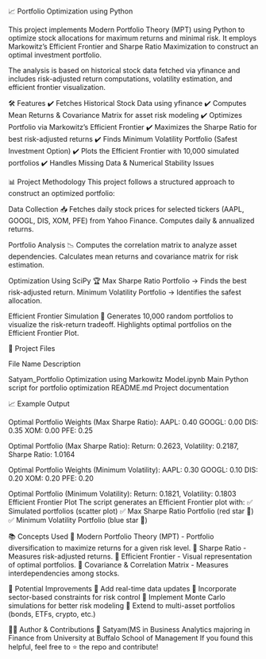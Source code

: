 📈 Portfolio Optimization using Python

This project implements Modern Portfolio Theory (MPT) using Python to optimize stock allocations for maximum returns and minimal risk. It employs Markowitz’s Efficient Frontier and Sharpe Ratio Maximization to construct an optimal investment portfolio.

The analysis is based on historical stock data fetched via yfinance and includes risk-adjusted return computations, volatility estimation, and efficient frontier visualization.

🛠️ Features
✔️ Fetches Historical Stock Data using yfinance
✔️ Computes Mean Returns & Covariance Matrix for asset risk modeling
✔️ Optimizes Portfolio via Markowitz’s Efficient Frontier
✔️ Maximizes the Sharpe Ratio for best risk-adjusted returns
✔️ Finds Minimum Volatility Portfolio (Safest Investment Option)
✔️ Plots the Efficient Frontier with 10,000 simulated portfolios
✔️ Handles Missing Data & Numerical Stability Issues

📊 Project Methodology
This project follows a structured approach to construct an optimized portfolio:

Data Collection 📥
Fetches daily stock prices for selected tickers (AAPL, GOOGL, DIS, XOM, PFE) from Yahoo Finance.
Computes daily & annualized returns.

Portfolio Analysis 📉
Computes the correlation matrix to analyze asset dependencies.
Calculates mean returns and covariance matrix for risk estimation.

Optimization Using SciPy 🏆
Max Sharpe Ratio Portfolio → Finds the best risk-adjusted return.
Minimum Volatility Portfolio → Identifies the safest allocation.

Efficient Frontier Simulation 🚀
Generates 10,000 random portfolios to visualize the risk-return tradeoff.
Highlights optimal portfolios on the Efficient Frontier Plot.

📂 Project Files

File Name	Description

Satyam_Portfolio Optimization using Markowitz Model.ipynb	Main Python script for portfolio optimization
README.md	Project documentation

📈 Example Output

Optimal Portfolio Weights (Max Sharpe Ratio):
AAPL: 0.40
GOOGL: 0.00
DIS: 0.35
XOM: 0.00
PFE: 0.25

Optimal Portfolio (Max Sharpe Ratio): 
Return: 0.2623, Volatility: 0.2187, Sharpe Ratio: 1.0164

Optimal Portfolio Weights (Minimum Volatility):
AAPL: 0.30
GOOGL: 0.10
DIS: 0.20
XOM: 0.20
PFE: 0.20

Optimal Portfolio (Minimum Volatility): 
Return: 0.1821, Volatility: 0.1803
Efficient Frontier Plot
The script generates an Efficient Frontier plot with:
✅ Simulated portfolios (scatter plot)
✅ Max Sharpe Ratio Portfolio (red star 🌟)
✅ Minimum Volatility Portfolio (blue star 🌟)

📚 Concepts Used
🔹 Modern Portfolio Theory (MPT) - Portfolio diversification to maximize returns for a given risk level.
🔹 Sharpe Ratio - Measures risk-adjusted returns.
🔹 Efficient Frontier - Visual representation of optimal portfolios.
🔹 Covariance & Correlation Matrix - Measures interdependencies among stocks.

📌 Potential Improvements
🔹 Add real-time data updates
🔹 Incorporate sector-based constraints for risk control
🔹 Implement Monte Carlo simulations for better risk modeling
🔹 Extend to multi-asset portfolios (bonds, ETFs, crypto, etc.)


👨‍💻 Author & Contributions
👤 Satyam(MS in Business Analytics majoring in Finance from University at Buffalo School of Management
If you found this helpful, feel free to ⭐ the repo and contribute!

